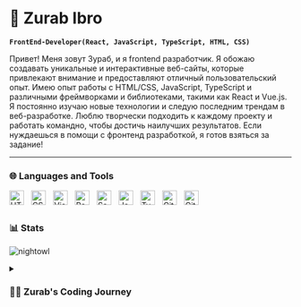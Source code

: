 # 🐙 Zurab Ibro 

**`FrontEnd-Developer(React, JavaScript, TypeScript, HTML, CSS)`**

Привет! Меня зовут Зураб, и я frontend разработчик. Я обожаю создавать уникальные и интерактивные веб-сайты, которые привлекают внимание и предоставляют отличный пользовательский опыт. Имею опыт работы с HTML/CSS, JavaScript, TypeScript и различными фреймворками и библиотеками, такими как React и Vue.js. Я постоянно изучаю новые технологии и следую последним трендам в веб-разработке. Люблю творчески подходить к каждому проекту и работать командно, чтобы достичь наилучших результатов. Если нуждаешься в помощи с фронтенд разработкой, я готов взяться за задание!

---
### 🌐 Languages and Tools 

<img align="left" alt="HTML5" width="26px" src="https://cdn.jsdelivr.net/gh/devicons/devicon/icons/html5/html5-original.svg" style="padding-right:10px;" />
<img align="left" alt="CSS3" width="26px" src="https://cdn.jsdelivr.net/gh/devicons/devicon/icons/css3/css3-original.svg" style="padding-right:10px;" />
<img align="left" alt="Visual Studio Code" width="26px" src="https://cdn.jsdelivr.net/gh/devicons/devicon/icons/vscode/vscode-original.svg" style="padding-right:10px;" />
<img align="left" alt="React" width="26px" src="https://cdn.jsdelivr.net/gh/devicons/devicon/icons/react/react-original.svg" style="padding-right:10px;" />
<img align="left" alt="Sass" width="26px" src="https://cdn.jsdelivr.net/gh/devicons/devicon/icons/sass/sass-original.svg" style="padding-right:10px;" />
<img align="left" alt="JavaScript" width="26px" src="https://cdn.jsdelivr.net/gh/devicons/devicon/icons/javascript/javascript-original.svg" style="padding-right:10px;" />
<img align="left" alt="TypeScrypt" width="26px" src="https://www.freedownloadlogo.com/logos/t/typescript-2.svg" style="padding-right:10px;" />
<img align="left" alt="Git" width="26px" src="https://cdn.jsdelivr.net/gh/devicons/devicon/icons/git/git-original.svg" style="padding-right:10px;" />
<img align="left" alt="GitHub" width="26px" src="https://user-images.githubusercontent.com/3369400/139447912-e0f43f33-6d9f-45f8-be46-2df5bbc91289.png" style="padding-right:10px;" />
<br />

#

### 📊 Stats

![nightowl](https://github-readme-stats.vercel.app/api?username=ZurabIbro&show_icons=true&hide=contribs,prs&cache_seconds=86400&theme=nightowl)

<details>
 <summary><h3>👨‍💻 Zurab's Coding Journey</h3></summary>
Привет! Меня зовут Зураб, мне 21 год. Я студент и обучаюсь на программиста в высшем учебном заведении. Моя основная специализация - разработка веб-приложений. Имею опыт работы с HTML/CSS, JavaScript, TypeScript и различными фреймворками и библиотеками, такими как Vue.js, React, redux, toolkit, router-dom и другие . Также владею навыками работы с системами контроля версий Git и платформой GitHub.
Я уже более трех лет погружен в программирование, и каждый день стараюсь развиваться в этой области. Моя страсть к кодированию подталкивает меня к изучению новых технологий и инструментов, чтобы быть в курсе последних тенденций в IT-индустрии.
Я настроен на долгосрочное развитие в этой профессии, и уверен, что моя страсть к программированию и постоянное стремление к самосовершенствованию приведут меня к достижению больших успехов в этой области.
